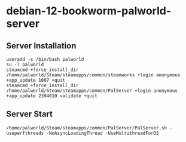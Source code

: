 # debian-12-bookworm-palworld-server

## Server Installation
```
useradd -s /bin/bash palworld
su -l palworld
steamcmd +force_install_dir /home/palworld/Steam/steamapps/common/steamworks +login anonymous +app_update 1007 +quit
steamcmd +force_install_dir /home/palworld/Steam/steamapps/common/PalServer +login anonymous +app_update 2394010 validate +quit
```

## Server Start
```
/home/palworld/Steam/steamapps/common/PalServer/PalServer.sh -useperfthreads -NoAsyncLoadingThread -UseMultithreadForDS
```
